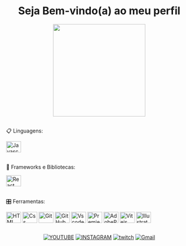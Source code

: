 <h1 align="center">Seja Bem-vindo(a) ao meu perfil</h1>

<div align="center">
  <img height="250" src="https://cdn.discordapp.com/attachments/1239377646387986443/1389426033706532924/zoro-gif-7.gif?ex=68649354&is=686341d4&hm=cfc70ba425ab234b6822d6866a1cd0e5658f7f2334b041d51c7ec04808600fc3&"  />
</div>

##
<p align="center">

📋 Linguagens: 
<div style="display: inline_block">
  <img align="center" title="Javascript" alt="Javascript" height="30" width="40" src="https://cdn.jsdelivr.net/gh/devicons/devicon/icons/javascript/javascript-original.svg">
</div> <br />   
  
 
🎨 Frameworks e Bibliotecas:
<div style="display: inline_block">
  <img align="center" title="React" alt="React" height="30" width="40" src="https://cdn.jsdelivr.net/gh/devicons/devicon/icons/react/react-original.svg">
</div>  <br />  
     
    
🎛️ Ferramentas:
<div style="display: inline_block">
  <img align="center" title="HTML" alt="HTML" height="30" width="40" src="https://cdn.jsdelivr.net/gh/devicons/devicon@latest/icons/html5/html5-original.svg" />
  <img align="center" title="Css" alt="Css" height="30" width="40" src="https://cdn.jsdelivr.net/gh/devicons/devicon@latest/icons/css3/css3-original.svg" />
  <img align="center" title="Git" alt="Git" height="30" width="40" src="https://cdn.jsdelivr.net/gh/devicons/devicon/icons/git/git-original.svg">
  <img align="center" title="GitHub" alt="GitHub" height="30" width="40" src="https://cdn.jsdelivr.net/gh/devicons/devicon/icons/github/github-original.svg">
  <img align="center" title="Vscode" alt="Vscode" height="30" width="40" src="https://cdn.jsdelivr.net/gh/devicons/devicon/icons/vscode/vscode-original.svg">
  <img align="center" title="PremierePro" alt="PremierePro" height="30" width="40" src="https://cdn.jsdelivr.net/gh/devicons/devicon@latest/icons/premierepro/premierepro-plain.svg" />
  <img align="center" title="AdobePhotoshop" alt="AdobePhotoshop" height="30" width="40" src="https://cdn.jsdelivr.net/gh/devicons/devicon@latest/icons/photoshop/photoshop-original.svg" />
  <img align="center" title="Vitejs" alt="Vitejs" height="30" width="40" src="https://cdn.jsdelivr.net/gh/devicons/devicon@latest/icons/vitejs/vitejs-original.svg" />
  <img align="center" title="Illustrator" alt="Illustrator" height="30" width="40" src="https://cdn.jsdelivr.net/gh/devicons/devicon@latest/icons/illustrator/illustrator-plain.svg" />
</div>
    
</p>


 ## 

##
<p align="center">
  <a href='https://www.youtube.com/@spg4h' target="_blank"><img alt='YOUTUBE' src='https://img.shields.io/badge/Youtube-100000?style=for-the-badge&logo=YOUTUBE&logoColor=white&labelColor=90ff93&color=90ff93'/></a>
  <a href='https://www.instagram.com/g4hsp/' target="_blank"><img alt='INSTAGRAM' src='https://img.shields.io/badge/INSTAGRAM-100000?style=for-the-badge&logo=INSTAGRAM&logoColor=white&labelColor=90ff93&color=90ff93'/></a>
  <a href='https://www.twitch.tv/g4h__' target="_blank"><img alt='twitch' src='https://img.shields.io/badge/twitch-100000?style=for-the-badge&logo=twitch&logoColor=white&labelColor=90ff93&color=90ff93'/></a>
  <a href='mailto:contatogabriellemesdeoliveira@gmail.com' target="_blank"><img alt='Gmail' src='https://img.shields.io/badge/GMAIL-100000?style=for-the-badge&logo=Gmail&logoColor=white&labelColor=90ff93&color=90ff93'/></a>
</p>

